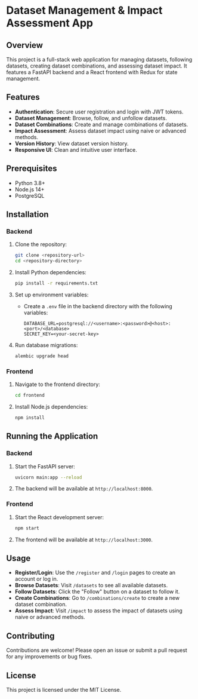 # Dataset Management & Impact Assessment App

## Overview

This project is a full-stack web application for managing datasets, following datasets, creating dataset combinations, and assessing dataset impact. It features a FastAPI backend and a React frontend with Redux for state management.

## Features

- **Authentication**: Secure user registration and login with JWT tokens.
- **Dataset Management**: Browse, follow, and unfollow datasets.
- **Dataset Combinations**: Create and manage combinations of datasets.
- **Impact Assessment**: Assess dataset impact using naive or advanced methods.
- **Version History**: View dataset version history.
- **Responsive UI**: Clean and intuitive user interface.

## Prerequisites

- Python 3.8+
- Node.js 14+
- PostgreSQL

## Installation

### Backend

1. Clone the repository:
   ```bash
   git clone <repository-url>
   cd <repository-directory>
   ```

2. Install Python dependencies:
   ```bash
   pip install -r requirements.txt
   ```

3. Set up environment variables:
   - Create a `.env` file in the backend directory with the following variables:
     ```
     DATABASE_URL=postgresql://<username>:<password>@<host>:<port>/<database>
     SECRET_KEY=<your-secret-key>
     ```

4. Run database migrations:
   ```bash
   alembic upgrade head
   ```

### Frontend

1. Navigate to the frontend directory:
   ```bash
   cd frontend
   ```

2. Install Node.js dependencies:
   ```bash
   npm install
   ```

## Running the Application

### Backend

1. Start the FastAPI server:
   ```bash
   uvicorn main:app --reload
   ```

2. The backend will be available at `http://localhost:8000`.

### Frontend

1. Start the React development server:
   ```bash
   npm start
   ```

2. The frontend will be available at `http://localhost:3000`.

## Usage

- **Register/Login**: Use the `/register` and `/login` pages to create an account or log in.
- **Browse Datasets**: Visit `/datasets` to see all available datasets.
- **Follow Datasets**: Click the "Follow" button on a dataset to follow it.
- **Create Combinations**: Go to `/combinations/create` to create a new dataset combination.
- **Assess Impact**: Visit `/impact` to assess the impact of datasets using naive or advanced methods.

## Contributing

Contributions are welcome! Please open an issue or submit a pull request for any improvements or bug fixes.

## License

This project is licensed under the MIT License. 